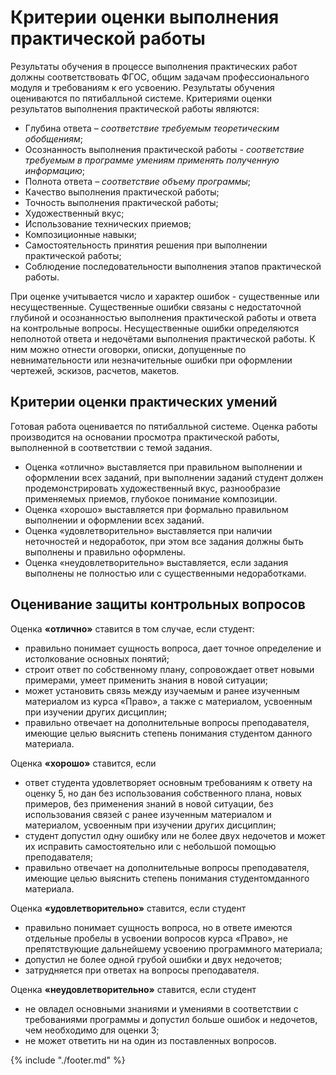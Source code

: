 # Критерии оценки выполнения практической работы

Результаты обучения в процессе выполнения практических работ должны соответствовать ФГОС, общим задачам профессионального модуля и требованиям к его усвоению. Результаты обучения оцениваются по пятибалльной системе. Критериями оценки результатов выполнения практической работы являются:

*   Глубина ответа – *соответствие требуемым теоретическим обобщениям*;
*   Осознанность выполнения практической работы - *соответствие требуемым в программе умениям применять полученную информацию*;
*   Полнота ответа – *соответствие объему программы*;
*   Качество выполнения практической работы;
*   Точность выполнения практической работы;
*   Художественный вкус;
*   Использование технических приемов;
*   Композиционные навыки;
*   Самостоятельность принятия решения при выполнении практической работы;
*   Соблюдение последовательности выполнения этапов практической работы.

При оценке учитывается число и характер ошибок - существенные или несущественные. Существенные ошибки связаны с недостаточной глубиной и осознанностью выполнения практической работы и ответа на контрольные вопросы. Несущественные ошибки определяются неполнотой ответа и недочётами выполнения практической работы. К ним можно отнести оговорки, описки, допущенные по невнимательности или незначительные ошибки при оформлении чертежей, эскизов, расчетов, макетов.

## Критерии оценки практических умений

Готовая работа оценивается по пятибалльной системе. Оценка работы производится на основании просмотра практической работы, выполненной в соответствии с темой задания.

*   Оценка «отлично» выставляется при правильном выполнении и оформлении всех заданий, при выполнении заданий студент должен продемонстрировать художественный вкус, разнообразие применяемых приемов, глубокое понимание композиции.
*   Оценка «хорошо» выставляется при формально правильном выполнении и оформлении всех заданий.
*   Оценка «удовлетворительно» выставляется при наличии неточностей и недоработок, при этом все задания должны быть выполнены и правильно оформлены.
*   Оценка «неудовлетворительно» выставляется, если задания выполнены не полностью или с существенными недоработками.

## Оценивание защиты контрольных вопросов

Оценка **«отлично»** ставится в том случае, если студент:

*   правильно понимает сущность вопроса, дает точное определение и истолкование основных понятий;
*   строит ответ по собственному плану, сопровождает ответ новыми примерами, умеет применить знания в новой ситуации;
*   может установить связь между изучаемым и ранее изученным материалом из курса «Право», а также с материалом, усвоенным при изучении других дисциплин;
*   правильно отвечает на дополнительные вопросы преподавателя, имеющие целью выяснить степень понимания студентом данного материала.

Оценка **«хорошо»** ставится, если

*   ответ студента удовлетворяет основным требованиям к ответу на оценку 5, но дан без использования собственного плана, новых примеров, без применения знаний в новой ситуации, без использования связей с ранее изученным материалом и материалом, усвоенным при изучении других дисциплин;
*   студент допустил одну ошибку или не более двух недочетов и может их исправить самостоятельно или с небольшой помощью преподавателя;
*   правильно отвечает на дополнительные вопросы преподавателя, имеющие целью выяснить степень понимания студентомданного материала.

Оценка **«удовлетворительно»** ставится, если студент

*   правильно понимает сущность вопроса, но в ответе имеются отдельные пробелы в усвоении вопросов курса «Право», не препятствующие дальнейшему усвоению программного материала;
*   допустил не более одной грубой ошибки и двух недочетов;
*   затрудняется при ответах на вопросы преподавателя.

Оценка **«неудовлетворительно»** ставится, если студент

*   не овладел основными знаниями и умениями в соответствии с требованиями программы и допустил больше ошибок и недочетов, чем необходимо для оценки 3;
*   не может ответить ни на один из поставленных вопросов.

{% include "./footer.md" %}
